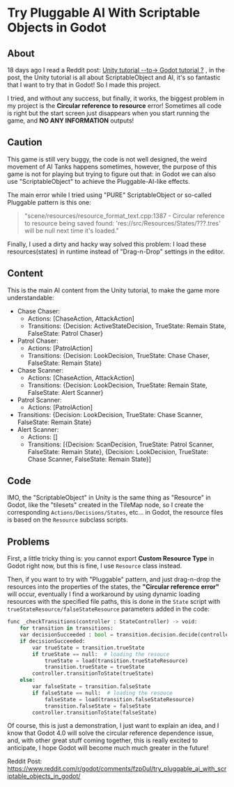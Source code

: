 # Try Pluggable AI With Scriptable Objects in Godot

## About

18 days ago I read a Reddit post: [Unity tutorial --to-> Godot tutorial ?](https://www.reddit.com/r/godot/comments/fo2y2u/unity_tutorial_to_godot_tutorial/) , in the post, the Unity tutorial is all about ScriptableObject and AI, it's so fantastic that I want to try that in Godot! So I made this project.

I tried, and without any success, but finally, it works, the biggest problem in my project is the **Circular reference to resource** error!
Sometimes all code is right but the start screen just disappears when you start running the game, and **NO ANY INFORMATION** outputs!

## Caution

This game is still very buggy, the code is not well designed, the weird movement of AI Tanks happens sometimes, however, the purpose of this game is not for playing but trying to figure out that: in Godot we can also use "ScriptableObject" to achieve the Pluggable-AI-like effects.

The main error while I tried using "PURE" ScriptableObject or so-called Pluggable pattern is this one:

> "scene/resources/resource_format_text.cpp:1387 - Circular reference to resource being saved found: 'res://src/Resources/States/???.tres' will be null next time it's loaded."

Finally, I used a dirty and hacky way solved this problem: I load these resources(states) in runtime instead of "Drag-n-Drop" settings in the editor.

## Content

This is the main AI content from the Unity tutorial, to make the game more understandable:

- Chase Chaser:
  - Actions: [ChaseAction, AttackAction]
  - Transitions: {Decision: ActiveStateDecision, TrueState: Remain State, FalseState: Patrol Chaser}
- Patrol Chaser:
  - Actions: [PatrolAction]
  - Transitions: {Decision: LookDecision, TrueState: Chase Chaser, FalseState: Remain State}
- Chase Scanner:
  - Actions: [ChaseAction, AttackAction]
  - Transitions: {Decision: LookDecision, TrueState: Remain State, FalseState: Alert Scanner}
- Patrol Scanner:
  - Actions: [PatrolAction]
- Transitions: {Decision: LookDecision, TrueState: Chase Scanner, FalseState: Remain State}
- Alert Scanner:
  - Actions: []
  - Transitions: [{Decision: ScanDecision, TrueState: Patrol Scanner, FalseState: Remain State}, {Decision: LookDecision, TrueState: Chase Scanner, FalseState: Remain State}]

## Code

IMO, the "ScriptableObject" in Unity is the same thing as "Resource" in Godot, like the "tilesets" created in the TileMap node, so I create the corresponding `Actions/Decisions/States`, etc... in Godot, the resource files is based on the `Resource` subclass scripts.

## Problems

First, a little tricky thing is: you cannot export **Custom Resource Type** in Godot right now, but this is fine, I use `Resource` class instead.

Then, if you want to try with "Pluggable" pattern, and just drag-n-drop the resources into the properties of the states, the **"Circular reference error"** will occur, eventually I find a workaround by using dynamic loading resources with the specified file paths, this is done in the `State` script with `trueStateResource/falseStateResource` parameters added in the code:

```python
func _checkTransitions(controller : StateController) -> void:
    for transition in transitions:
    var decisionSucceeded : bool = transition.decision.decide(controller)
    if decisionSucceeded:
        var trueState = transition.trueState
        if trueState == null:  # loading the resouce
            trueState = load(transition.trueStateResource)
            transition.trueState = trueState
        controller.transitionToState(trueState)
    else:
        var falseState = transition.falseState
        if falseState == null:  # loading the resouce
            falseState = load(transition.falseStateResource)
            transition.falseState = falseState
        controller.transitionToState(falseState)
```

Of course, this is just a demonstration, I just want to explain an idea, and I know that Godot 4.0 will solve the circular reference dependence issue, and, with other great stuff coming together, this is really excited to anticipate, I hope Godot will become much much greater in the future!

Reddit Post: https://www.reddit.com/r/godot/comments/fzp0ul/try_pluggable_ai_with_scriptable_objects_in_godot/
